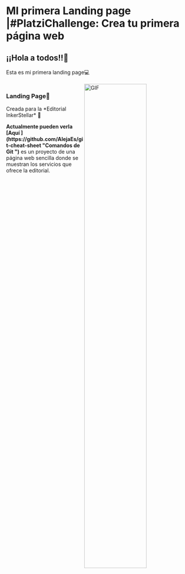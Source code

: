 # MI primera Landing page |#PlatziChallenge: Crea tu primera página web 
<h2>¡¡Hola a todos!!👋</h2>
Esta es mi primera landing page💻<br><br>
    <img align="right" width="58%"   alt="GIF" src="https://jpwebs.net/wp-content/uploads/2021/01/dd7a20_9cfcd774bcf04eec8023109cb431a7be_mv2.gif" />

<h3>Landing Page👩</h3> 
<p>Creada para la *Editorial InkerStellar* 🚀</p>
<b>Actualmente pueden verla [Aquí ](https://github.com/AlejaEs/git-cheat-sheet "Comandos de Git ")</b> es un proyecto de una página web sencilla donde se muestran los servicios que ofrece la editorial.
